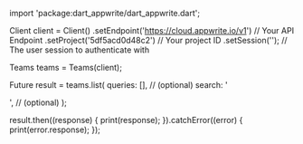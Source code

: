 import 'package:dart_appwrite/dart_appwrite.dart';

Client client = Client()
  .setEndpoint('https://cloud.appwrite.io/v1') // Your API Endpoint
  .setProject('5df5acd0d48c2') // Your project ID
  .setSession(''); // The user session to authenticate with

Teams teams = Teams(client);

Future result = teams.list(
  queries: [], // (optional)
  search: '<SEARCH>', // (optional)
);

result.then((response) {
  print(response);
}).catchError((error) {
  print(error.response);
});
